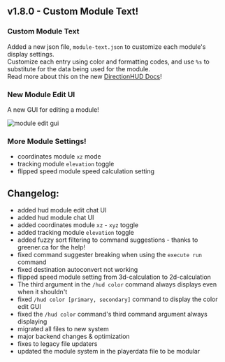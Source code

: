 ## v1.8.0 - Custom Module Text!

### Custom Module Text
Added a new json file, `module-text.json` to customize each module's display settings.
\
Customize each entry using color and formatting codes, and use `%s` to substitute for the data being used for the module.
\
Read more about this on the new [DirectionHUD Docs](https://oth3r.github.io/DirectionHUD/module-text-json.html)!

### New Module Edit UI
A new GUI for editing a module!

![module edit gui](https://oth3r.github.io/images/mods/directionhud/1.8/module_edit.png)

### More Module Settings!
* coordinates module `xz` mode
* tracking module `elevation` toggle
* flipped speed module speed calculation setting

## Changelog:

* added hud module edit chat UI
* added hud module chat UI
* added coordinates module `xz` - `xyz` toggle
* added tracking module `elevation` toggle
* added fuzzy sort filtering to command suggestions - thanks to greener.ca for the help!
* fixed command suggester breaking when using the `execute run` command
* fixed destination autoconvert not working
* flipped speed module setting from 3d-calculation to 2d-calculation
* The third argument in the `/hud color` command always displays even when it shouldn't
* fixed `/hud color [primary, secondary]` command to display the color edit GUI
* fixed the `/hud color` command's third command argument always displaying
* migrated all files to new system
* major backend changes & optimization
* fixes to legacy file updaters
* updated the module system in the playerdata file to be modular
